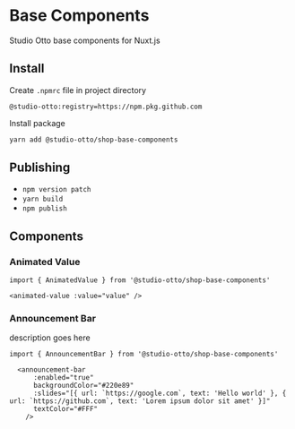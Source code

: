 # Base Components
Studio Otto base components for Nuxt.js

## Install

Create `.npmrc` file in project directory
```
@studio-otto:registry=https://npm.pkg.github.com
```

Install package
```bash
yarn add @studio-otto/shop-base-components
```

## Publishing

- `npm version patch`
- `yarn build`
- `npm publish`

## Components

### Animated Value
```
import { AnimatedValue } from '@studio-otto/shop-base-components'

<animated-value :value="value" />
```

### Announcement Bar

description goes here

```
import { AnnouncementBar } from '@studio-otto/shop-base-components'

  <announcement-bar
      :enabled="true"
      backgroundColor="#220e89"
      :slides="[{ url: `https://google.com`, text: 'Hello world' }, { url: `https://github.com`, text: 'Lorem ipsum dolor sit amet' }]"
      textColor="#FFF"
    />
```
